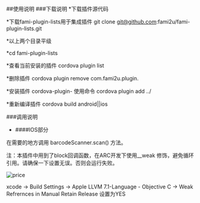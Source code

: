 ##使用说明
###下载说明
*下载插件源代码

*下载fami-plugin-lists用于集成插件 git clone git@github.com:fami2u/fami-plugin-lists.git

*以上两个目录平级

*cd fami-plugin-lists

*查看当前安装的插件 cordova plugin list

*删除插件 cordova plugin remove com.fami2u.plugin.

*安装插件 cordova-plugin- 使用命令 cordova plugin add ../

*重新编译插件 cordova build android||ios

###调用说明
- ####IOS部分

在需要的地方调用 barcodeScanner.scan() 方法。


注：本插件中用到了block回调函数，在ARC开发下使用__weak 修饰，避免循环引用。请确保一下设置无误。否则会运行失败。

![price](/Users/fami_Lbb/Desktop/87A5E5B5-21E4-4409-822F-BAFBA3C7926E.png)

xcode -> Build Settings -> Apple LLVM 7.1-Language - Objective C -> Weak Refrernces in Manual Retain Release  设置为YES